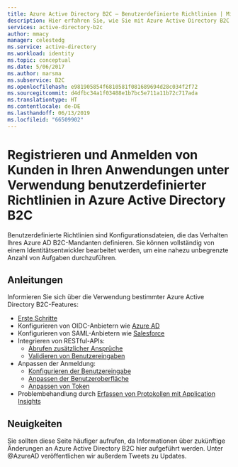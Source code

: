 ```yaml
---
title: Azure Active Directory B2C – Benutzerdefinierte Richtlinien | Microsoft-Dokumentation
description: Hier erfahren Sie, wie Sie mit Azure Active Directory B2C kundenorientierte Anwendungen unter Verwendung benutzerdefinierter Richtlinien entwickeln.
services: active-directory-b2c
author: mmacy
manager: celestedg
ms.service: active-directory
ms.workload: identity
ms.topic: conceptual
ms.date: 5/06/2017
ms.author: marsma
ms.subservice: B2C
ms.openlocfilehash: e981905854f6810581f081689694d28c034f2f72
ms.sourcegitcommit: d4dfbc34a1f03488e1b7bc5e711a11b72c717ada
ms.translationtype: HT
ms.contentlocale: de-DE
ms.lasthandoff: 06/13/2019
ms.locfileid: "66509902"
---
```

# <a name="sign-up-and-sign-in-consumers-in-your-applications-using-custom-policies-in-azure-active-directory-b2c"></a>Registrieren und Anmelden von Kunden in Ihren Anwendungen unter Verwendung benutzerdefinierter Richtlinien in Azure Active Directory B2C

Benutzerdefinierte Richtlinien sind Konfigurationsdateien, die das Verhalten Ihres Azure AD B2C-Mandanten definieren. Sie können vollständig von einem Identitätsentwickler bearbeitet werden, um eine nahezu unbegrenzte Anzahl von Aufgaben durchzuführen.

## <a name="how-to-articles"></a>Anleitungen
Informieren Sie sich über die Verwendung bestimmter Azure Active Directory B2C-Features:

* [Erste Schritte](active-directory-b2c-overview-custom.md)
* Konfigurieren von OIDC-Anbietern wie [Azure AD](active-directory-b2c-setup-aad-custom.md)
* Konfigurieren von SAML-Anbietern wie [Salesforce](active-directory-b2c-setup-sf-app-custom.md)
* Integrieren von RESTful-APIs:
    * [Abrufen zusätzlicher Ansprüche](active-directory-b2c-rest-api-step-custom.md)
    * [Validieren von Benutzereingaben](active-directory-b2c-rest-api-validation-custom.md)
* Anpassen der Anmeldung:
    * [Konfigurieren der Benutzereingabe](active-directory-b2c-configure-signup-self-asserted-custom.md)
    * [Anpassen der Benutzeroberfläche](active-directory-b2c-ui-customization-custom.md)
    * [Anpassen von Token](active-directory-b2c-reference-manage-sso-and-token-configuration.md)
* Problembehandlung durch [Erfassen von Protokollen mit Application Insights](active-directory-b2c-troubleshoot-custom.md)

## <a name="whats-new"></a>Neuigkeiten
Sie sollten diese Seite häufiger aufrufen, da Informationen über zukünftige Änderungen an Azure Active Directory B2C hier aufgeführt werden. Unter @AzureAD veröffentlichen wir außerdem Tweets zu Updates.



